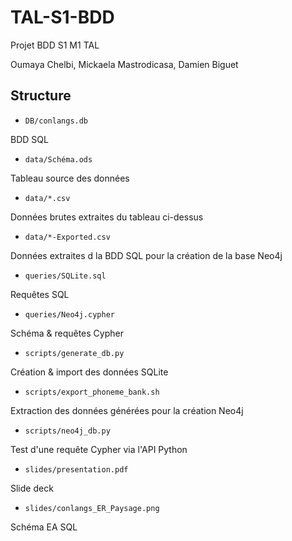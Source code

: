 # TAL-S1-BDD
Projet BDD S1 M1 TAL

Oumaya Chelbi, Mickaela Mastrodicasa, Damien Biguet

## Structure

- `DB/conlangs.db`

BDD SQL

- `data/Schéma.ods`

Tableau source des données

- `data/*.csv`

Données brutes extraites du tableau ci-dessus

- `data/*-Exported.csv`

Données extraites d la BDD SQL pour la création de la base Neo4j


- `queries/SQLite.sql`

Requêtes SQL

- `queries/Neo4j.cypher`

Schéma & requêtes Cypher

- `scripts/generate_db.py`

Création & import des données SQLite

- `scripts/export_phoneme_bank.sh`

Extraction des données générées pour la création Neo4j

- `scripts/neo4j_db.py`

Test d'une requête Cypher via l'API Python

- `slides/presentation.pdf`

Slide deck

- `slides/conlangs_ER_Paysage.png`

Schéma EA SQL
